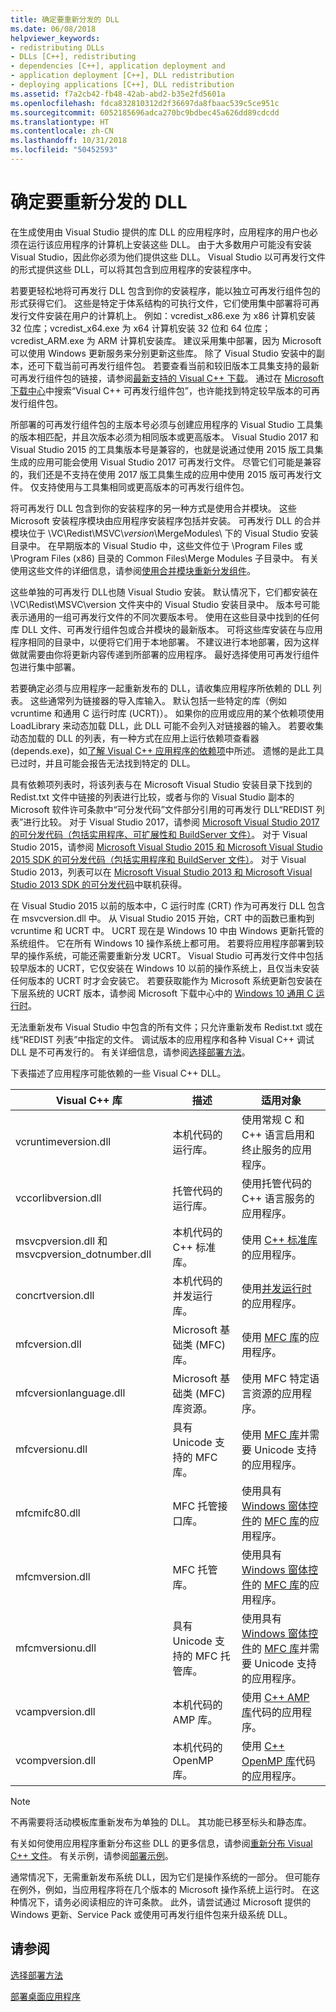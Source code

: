 ```yaml
---
title: 确定要重新分发的 DLL
ms.date: 06/08/2018
helpviewer_keywords:
- redistributing DLLs
- DLLs [C++], redistributing
- dependencies [C++], application deployment and
- application deployment [C++], DLL redistribution
- deploying applications [C++], DLL redistribution
ms.assetid: f7a2cb42-fb48-42ab-abd2-b35e2fd5601a
ms.openlocfilehash: fdca832810312d2f36697da8fbaac539c5ce951c
ms.sourcegitcommit: 6052185696adca270bc9bdbec45a626dd89cdcdd
ms.translationtype: HT
ms.contentlocale: zh-CN
ms.lasthandoff: 10/31/2018
ms.locfileid: "50452593"
---
```

# <a name="determining-which-dlls-to-redistribute"></a>确定要重新分发的 DLL

在生成使用由 Visual Studio 提供的库 DLL 的应用程序时，应用程序的用户也必须在运行该应用程序的计算机上安装这些 DLL。 由于大多数用户可能没有安装 Visual Studio，因此你必须为他们提供这些 DLL。 Visual Studio 以可再发行文件的形式提供这些 DLL，可以将其包含到应用程序的安装程序中。

若要更轻松地将可再发行 DLL 包含到你的安装程序，能以独立可再发行组件包的形式获得它们。 这些是特定于体系结构的可执行文件，它们使用集中部署将可再发行文件安装在用户的计算机上。 例如：vcredist\_x86.exe 为 x86 计算机安装 32 位库；vcredist\_x64.exe 为 x64 计算机安装 32 位和 64 位库；vcredist\_ARM.exe 为 ARM 计算机安装库。 建议采用集中部署，因为 Microsoft 可以使用 Windows 更新服务来分别更新这些库。 除了 Visual Studio 安装中的副本，还可下载当前可再发行组件包。 若要查看当前和较旧版本工具集支持的最新可再发行组件包的链接，请参阅[最新支持的 Visual C++ 下载](https://support.microsoft.com/help/2977003/the-latest-supported-visual-c-downloads)。 通过在 [Microsoft 下载中心](http://go.microsoft.com/fwlink/p/?LinkId=158431)中搜索“Visual C++ 可再发行组件包”，也许能找到特定较早版本的可再发行组件包。

所部署的可再发行组件包的主版本号必须与创建应用程序的 Visual Studio 工具集的版本相匹配，并且次版本必须为相同版本或更高版本。 Visual Studio 2017 和 Visual Studio 2015 的工具集版本号是兼容的，也就是说通过使用 2015 版工具集生成的应用可能会使用 Visual Studio 2017 可再发行文件。 尽管它们可能是兼容的，我们还是不支持在使用 2017 版工具集生成的应用中使用 2015 版可再发行文件。 仅支持使用与工具集相同或更高版本的可再发行组件包。

将可再发行 DLL 包含到你的安装程序的另一种方式是使用合并模块。 这些 Microsoft 安装程序模块由应用程序安装程序包括并安装。 可再发行 DLL 的合并模块位于 \\VC\\Redist\MSVC\\*version*\\MergeModules\\ 下的 Visual Studio 安装目录中。 在早期版本的 Visual Studio 中，这些文件位于 \\Program Files 或 \\Program Files (x86) 目录的 Common Files\\Merge Modules 子目录中。 有关使用这些文件的详细信息，请参阅[使用合并模块重新分发组件](../ide/redistributing-components-by-using-merge-modules.md)。

这些单独的可再发行 DLL也随 Visual Studio 安装。 默认情况下，它们都安装在 \\VC\\Redist\\MSVC\\version 文件夹中的 Visual Studio 安装目录中。 版本号可能表示通用的一组可再发行文件的不同次要版本号。 使用在这些目录中找到的任何库 DLL 文件、可再发行组件包或合并模块的最新版本。 可将这些库安装在与应用程序相同的目录中，以便将它们用于本地部署。 不建议进行本地部署，因为这样做就需要由你将更新内容传递到所部署的应用程序。 最好选择使用可再发行组件包进行集中部署。

若要确定必须与应用程序一起重新发布的 DLL，请收集应用程序所依赖的 DLL 列表。 这些通常列为链接器的导入库输入。 默认包括一些特定的库（例如 vcruntime 和通用 C 运行时库 (UCRT)）。 如果你的应用或应用的某个依赖项使用 LoadLibrary 来动态加载 DLL，此 DLL 可能不会列入对链接器的输入。 若要收集动态加载的 DLL 的列表，有一种方式在应用上运行依赖项查看器 (depends.exe)，如[了解 Visual C++ 应用程序的依赖项](../ide/understanding-the-dependencies-of-a-visual-cpp-application.md)中所述。 遗憾的是此工具已过时，并且可能会报告无法找到特定的 DLL。

具有依赖项列表时，将该列表与在 Microsoft Visual Studio 安装目录下找到的 Redist.txt 文件中链接的列表进行比较，或者与你的 Visual Studio 副本的 Microsoft 软件许可条款中“可分发代码”文件部分引用的可再发行 DLL“REDIST 列表”进行比较。 对于 Visual Studio 2017，请参阅 [Microsoft Visual Studio 2017 的可分发代码（包括实用程序、可扩展性和 BuildServer 文件）](http://go.microsoft.com/fwlink/p/?linkid=823098)。 对于 Visual Studio 2015，请参阅 [Microsoft Visual Studio 2015 和 Microsoft Visual Studio 2015 SDK 的可分发代码（包括实用程序和 BuildServer 文件）](http://go.microsoft.com/fwlink/p/?linkid=799794)。 对于 Visual Studio 2013，列表可以在 [Microsoft Visual Studio 2013 和 Microsoft Visual Studio 2013 SDK 的可分发代码](http://go.microsoft.com/fwlink/p/?LinkId=313603)中联机获得。

在 Visual Studio 2015 以前的版本中，C 运行时库 (CRT) 作为可再发行 DLL 包含在 msvcversion.dll 中。 从 Visual Studio 2015 开始，CRT 中的函数已重构到 vcruntime 和 UCRT 中。 UCRT 现在是 Windows 10 中由 Windows 更新托管的系统组件。 它在所有 Windows 10 操作系统上都可用。 若要将应用程序部署到较早的操作系统，可能还需要重新分发 UCRT。 Visual Studio 可再发行文件中包括较早版本的 UCRT，它仅安装在 Windows 10 以前的操作系统上，且仅当未安装任何版本的 UCRT 时才会安装它。 若要获取能作为 Microsoft 系统更新包安装在下层系统的 UCRT 版本，请参阅 Microsoft 下载中心中的 [Windows 10 通用 C 运行时](https://www.microsoft.com/download/details.aspx?id=48234)。

无法重新发布 Visual Studio 中包含的所有文件；只允许重新发布 Redist.txt 或在线“REDIST 列表”中指定的文件。 调试版本的应用程序和各种 Visual C++ 调试 DLL 是不可再发行的。 有关详细信息，请参阅[选择部署方法](../ide/choosing-a-deployment-method.md)。

下表描述了应用程序可能依赖的一些 Visual C++ DLL。

|Visual C++ 库|描述|适用对象|
|--------------------------|-----------------|----------------|
|vcruntimeversion.dll|本机代码的运行库。|使用常规 C 和 C++ 语言启用和终止服务的应用程序。|
|vccorlibversion.dll|托管代码的运行库。|使用托管代码的 C++ 语言服务的应用程序。|
|msvcpversion.dll 和 msvcpversion_dotnumber.dll|本机代码的 C++ 标准库。|使用 [C++ 标准库](../standard-library/cpp-standard-library-reference.md)的应用程序。|
|concrtversion.dll|本机代码的并发运行库。|使用[并发运行时](../parallel/concrt/concurrency-runtime.md)的应用程序。|
|mfcversion.dll|Microsoft 基础类 (MFC) 库。|使用 [MFC 库](../mfc/mfc-desktop-applications.md)的应用程序。|
|mfcversionlanguage.dll|Microsoft 基础类 (MFC) 库资源。|使用 MFC 特定语言资源的应用程序。|
|mfcversionu.dll|具有 Unicode 支持的 MFC 库。|使用 [MFC 库](../mfc/mfc-desktop-applications.md)并需要 Unicode 支持的应用程序。|
|mfcmifc80.dll|MFC 托管接口库。|使用具有 [Windows 窗体控件](../mfc/mfc-desktop-applications.md)的 [MFC 库](/dotnet/framework/winforms/controls/index)的应用程序。|
|mfcmversion.dll|MFC 托管库。|使用具有 [Windows 窗体控件](../mfc/mfc-desktop-applications.md)的 [MFC 库](/dotnet/framework/winforms/controls/index)的应用程序。|
|mfcmversionu.dll|具有 Unicode 支持的 MFC 托管库。|使用具有 [Windows 窗体控件](../mfc/mfc-desktop-applications.md)的 [MFC 库](/dotnet/framework/winforms/controls/index)并需要 Unicode 支持的应用程序。|
|vcampversion.dll|本机代码的 AMP 库。|使用 [C++ AMP 库](../parallel/amp/cpp-amp-cpp-accelerated-massive-parallelism.md)代码的应用程序。|
|vcompversion.dll|本机代码的 OpenMP 库。|使用 [C++ OpenMP 库](../parallel/openmp/openmp-in-visual-cpp.md)代码的应用程序。|

> [!NOTE]
> 不再需要将活动模板库重新发布为单独的 DLL。 其功能已移至标头和静态库。

有关如何使用应用程序重新分布这些 DLL 的更多信息，请参阅[重新分布 Visual C++ 文件](../ide/redistributing-visual-cpp-files.md)。 有关示例，请参阅[部署示例](../ide/deployment-examples.md)。

通常情况下，无需重新发布系统 DLL，因为它们是操作系统的一部分。 但可能存在例外，例如，当应用程序将在几个版本的 Microsoft 操作系统上运行时。 在这种情况下，请务必阅读相应的许可条款。 此外，请尝试通过 Microsoft 提供的 Windows 更新、Service Pack 或使用可再发行组件包来升级系统 DLL。

## <a name="see-also"></a>请参阅

[选择部署方法](../ide/choosing-a-deployment-method.md)

[部署桌面应用程序](../ide/deploying-native-desktop-applications-visual-cpp.md)
